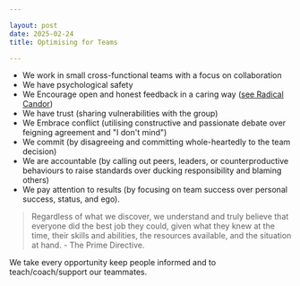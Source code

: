 ```yaml
---

layout: post
date: 2025-02-24
title: Optimising for Teams

---
```


- We work in small cross-functional teams with a focus on collaboration
- We have psychological safety
- We Encourage open and honest feedback in a caring way ([see Radical Candor](https://www.radicalcandor.com/our-approach/))
- We have trust (sharing vulnerabilities with the group)
- We Embrace conflict (utilising constructive and passionate debate over feigning agreement and "I don't mind")
- We commit (by disagreeing and committing whole-heartedly to the team decision)
- We are accountable (by calling out peers, leaders, or counterproductive behaviours to raise standards over ducking responsibility and blaming others)
- We pay attention to results (by focusing on team success over personal success, status, and ego).

> Regardless of what we discover, we understand and truly believe that everyone did the best job they could, given what they knew at the time, their skills and abilities, the resources available, and the situation at hand. - The Prime Directive.

We take every opportunity keep people informed and to teach/coach/support our teammates.
